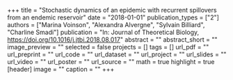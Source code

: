 +++
title = "Stochastic dynamics of an epidemic with recurrent spillovers from an endemic reservoir"
date = "2018-01-01"
publication_types = ["2"]
authors = ["Marina Voinson", "Alexandra Alvergne", "Sylvain Billiard", "Charline Smadi"]
publication = "In: Journal of Theoretical Biology, https://doi.org/10.1016/j.jtbi.2018.08.017"
abstract = ""
abstract_short = ""
image_preview = ""
selected = false
projects = []
tags = []
url_pdf = ""
url_preprint = ""
url_code = ""
url_dataset = ""
url_project = ""
url_slides = ""
url_video = ""
url_poster = ""
url_source = ""
math = true
highlight = true
[header]
image = ""
caption = ""
+++
